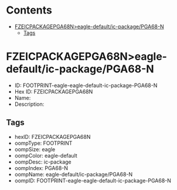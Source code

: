



Contents
========

* [FZEICPACKAGEPGA68N>eagle-default/ic-package/PGA68-N](#fzeicpackagepga68neagle-defaultic-packagepga68-n)
	* [Tags](#tags)

# FZEICPACKAGEPGA68N>eagle-default/ic-package/PGA68-N

- ID: FOOTPRINT-eagle-eagle-default-ic-package-PGA68-N
- Hex ID: FZEICPACKAGEPGA68N
- Name: 
- Description: 

## Tags

- hexID: FZEICPACKAGEPGA68N
- oompType: FOOTPRINT
- oompSize: eagle
- oompColor: eagle-default
- oompDesc: ic-package
- oompIndex: PGA68-N
- oompName: eagle-default/ic-package/PGA68-N
- oompID: FOOTPRINT-eagle-eagle-default-ic-package-PGA68-N
